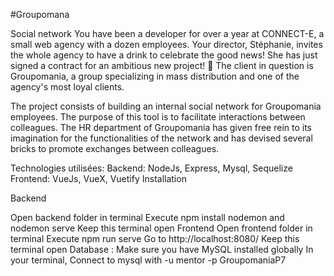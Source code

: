 #Groupomana

Social network
You have been a developer for over a year at CONNECT-E, a small web agency with a dozen employees.
Your director, Stéphanie, invites the whole agency to have a drink to celebrate the good news! She has just signed a contract for an ambitious new project! 🥂
The client in question is Groupomania, a group specializing in mass distribution and one of the agency's most loyal clients.


 
The project consists of building an internal social network for Groupomania employees. The purpose of this tool is to facilitate interactions between colleagues. The HR department of Groupomania has given free rein to its imagination for the functionalities of the network and has devised several bricks to promote exchanges between colleagues.
 
 
Technologies utilisées:
Backend: NodeJs, Express, Mysql, Sequelize
Frontend: VueJs, VueX, Vuetify
Installation 

Backend

Open backend folder in terminal
Execute npm install nodemon and nodemon serve
Keep this terminal open
Frontend
Open frontend folder in terminal 
Execute npm run serve
Go to http://localhost:8080/
Keep this terminal open
Database :
Make sure you have MySQL  installed globally
In your terminal, Connect to mysql with -u mentor -p GroupomaniaP7


